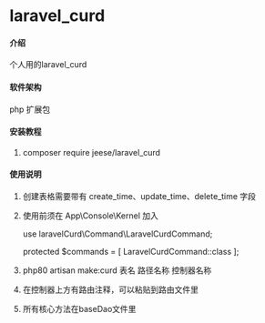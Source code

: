 # laravel_curd

#### 介绍
个人用的laravel_curd 



#### 软件架构
php 扩展包

#### 安装教程

1.  composer require jeese/laravel_curd

#### 使用说明

1. 创建表格需要带有 create_time、update_time、delete_time 字段
2. 使用前须在 App\Console\Kernel 加入

    use laravelCurd\Command\LaravelCurdCommand;
    
    protected $commands = [
          LaravelCurdCommand::class
    ];

3. php80 artisan make:curd 表名 路径名称 控制器名称
4. 在控制器上方有路由注释，可以粘贴到路由文件里
5. 所有核心方法在baseDao文件里